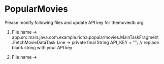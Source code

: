 # PopularMovies
Please modify following files and update API key for themoviedb.org

1) File name -> app.src.main.java.com.example.richa.popularmovies.MainTaskFragment.FetchMovieDataTask
Line ->
private final String API_KEY = "";  // replace blank string with your API key

2) File name ->
